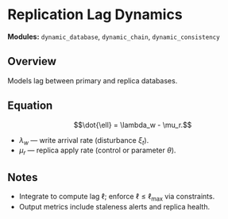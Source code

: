 # Replication Lag Dynamics

**Modules:** `dynamic_database`, `dynamic_chain`, `dynamic_consistency`

## Overview

Models lag between primary and replica databases.

## Equation

$$\dot{\ell} = \lambda_w - \mu_r.$$

- $\lambda_w$ — write arrival rate (disturbance $\xi_t$).
- $\mu_r$ — replica apply rate (control or parameter $\theta$).

## Notes

- Integrate to compute lag $\ell$; enforce $\ell \le \ell_{\max}$ via constraints.
- Output metrics include staleness alerts and replica health.
